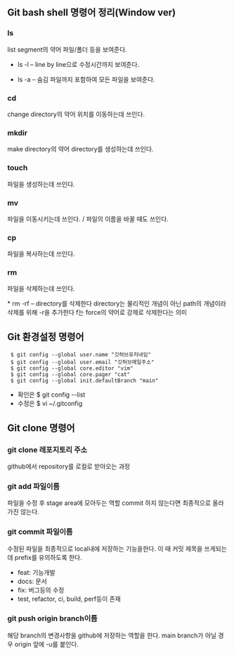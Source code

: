 ## Git bash shell 명령어 정리(Window ver)

### ls

 list segment의 약어 파일/폴더 등을 보여준다.

  * ls -l – line by line으로 수정시간까지 보여준다.
  
  * ls -a – 숨김 파일까지 포함하여 모든 파일을 보여준다.

### cd

 change directory의 약어 위치를 이동하는데 쓰인다.

### mkdir
 
 make directory의 약어 directory를 생성하는데 쓰인다.

### touch 
 
 파일을 생성하는데 쓰인다.

### mv

 파일을 이동시키는데 쓰인다. / 파일의 이름을 바꿀 때도 쓰인다.

### cp 

 파일을 복사하는데 쓰인다.

### rm 

 파일을 삭제하는데 쓰인다.
 
 \* rm -rf – directory를 삭제한다 directory는 물리적인 개념이 아닌 path의 개념이라 삭제를 위해 -r을 추가한다 f는 force의 약어로 강제로 삭제한다는 의미 


## Git 환경설정 명령어

```
 $ git config --global user.name "깃허브유저네임"
 $ git config --global user.email "깃허브메일주소"
 $ git config --global core.editor "vim"
 $ git config --global core.pager "cat"
 $ git config --global init.defaultBranch "main"
```

 * 확인은 $ git config --list
 * 수정은 $ vi ~/.gitconfig


## Git clone 명령어

### git clone 레포지토리 주소

 github에서 repository를 로컬로 받아오는 과정

### git add 파일이름

 파일을 수정 후 stage area에 모아두는 역할 commit 하지 않는다면 최종적으로 올라가진 않는다.

### git commit 파일이름

 수정된 파일을 최종적으로 local내에 저장하는 기능을한다.
 이 때 커밋 제목을 쓰게되는데 prefix를 유의하도록 한다.
  + feat: 기능개발
  + docs: 문서
  + fix: 버그등의 수정
  + test, refactor, ci, build, perf등이 존재

### git push origin branch이름

 해당 branch의 변경사항을 github에 저장하는 역할을 한다.
 main branch가 아닐 경우 origin 앞에 -u를 붙인다.
 

